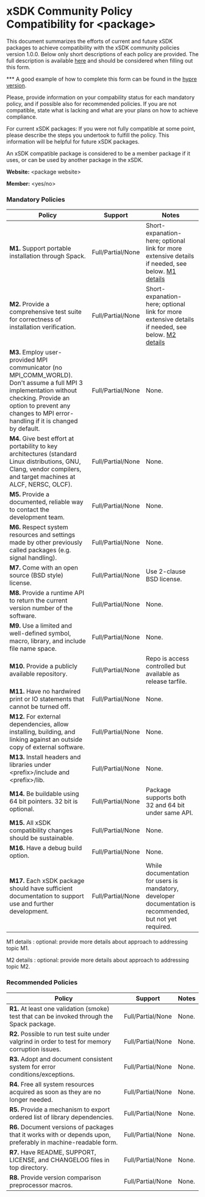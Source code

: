 # xSDK Community Policy Compatibility for \<package\>

This document summarizes the efforts of current and future xSDK packages to achieve compatibility with the xSDK community policies version 1.0.0. Below only short descriptions of each policy are provided. The full description is available [here](https://github.com/xsdk-project/xsdk-community-policies)
and should be considered when filling out this form.

*** A good example of how to complete this form can be found in the [hypre version](https://github.com/xsdk-project/xsdk-policy-compatibility/blob/master/hypre-policy-compatibility.md).

Please, provide information on your compability status for each mandatory policy, and if possible also for recommended policies.
If you are not compatible, state what is lacking and what are your plans on how to achieve compliance.

For current xSDK packages: If you were not fully compatible at some point, please describe the steps you undertook to fulfill the policy. This information will be helpful for future xSDK packages.

An xSDK compatible package is considered to be a member package if it uses, or can be used by another package in the xSDK.

**Website:** \<package website\>

**Member:** \<yes/no\>

### Mandatory Policies

| Policy                 |Support| Notes                   |
|------------------------|-------|-------------------------|
|**M1.** Support portable installation through Spack. |Full/Partial/None| Short-expanation-here; optional link for more extensive details if needed, see below. [M1 details](#m1-details)|
|**M2.** Provide a comprehensive test suite for correctness of installation verification. |Full/Partial/None| Short-expanation-here; optional link for more extensive details if needed, see below. [M2 details](#m2-details)|
|**M3.** Employ user-provided MPI communicator (no MPI_COMM_WORLD). Don't assume a full MPI 3 implementation without checking. Provide an option to prevent any changes to MPI error-handling if it is changed by default. |Full/Partial/None| None. |
|**M4.** Give best effort at portability to key architectures (standard Linux distributions, GNU, Clang, vendor compilers, and target machines at ALCF, NERSC, OLCF). |Full/Partial/None| None. |
|**M5.** Provide a documented, reliable way to contact the development team. |Full/Partial/None| None. |
|**M6.** Respect system resources and settings made by other previously called packages (e.g. signal handling). |Full/Partial/None| None. |
|**M7.** Come with an open source (BSD style) license. |Full/Partial/None| Use 2-clause BSD license. |
|**M8.** Provide a runtime API to return the current version number of the software. |Full/Partial/None| None. |
|**M9.** Use a limited and well-defined symbol, macro, library, and include file name space. |Full/Partial/None| None. |
|**M10.** Provide a publicly available repository. |Full/Partial/None| Repo is access controlled but available as release tarfile. |
|**M11.** Have no hardwired print or IO statements that cannot be turned off. |Full/Partial/None| None. |
|**M12.** For external dependencies, allow installing, building, and linking against an outside copy of external software. |Full/Partial/None| None. |
|**M13.** Install headers and libraries under \<prefix\>/include and \<prefix\>/lib. |Full/Partial/None| None. |
|**M14.** Be buildable using 64 bit pointers. 32 bit is optional. |Full/Partial/None| Package supports both 32 and 64 bit under same API. |
|**M15.** All xSDK compatibility changes should be sustainable. |Full/Partial/None| None. |
|**M16.** Have a debug build option. |Full/Partial/None| None. |
|**M17.** Each xSDK package should have sufficient documentation to support use and further development.  |Full/Partial/None| While documentation for users is mandatory, developer documentation is recommended, but not yet required. |

M1 details <a id="m1-details"></a>: optional: provide more details about approach to addressing topic M1.

M2 details <a id="m2-details"></a>: optional: provide more details about approach to addressing topic M2.

### Recommended Policies

| Policy                 |Support| Notes                   |
|------------------------|-------|-------------------------|
|**R1.** At least one validation (smoke) test that can be invoked through the Spack package. |Full/Partial/None| None. |
|**R2.** Possible to run test suite under valgrind in order to test for memory corruption issues. |Full/Partial/None| None. |
|**R3.** Adopt and document consistent system for error conditions/exceptions. |Full/Partial/None| None. |
|**R4.** Free all system resources acquired as soon as they are no longer needed. |Full/Partial/None| None. |
|**R5.** Provide a mechanism to export ordered list of library dependencies. |Full/Partial/None| None. |
|**R6.** Document versions of packages that it works with or depends upon, preferably in machine-readable form.  |Full/Partial/None| None. |
|**R7.** Have README, SUPPORT, LICENSE, and CHANGELOG files in top directory.  |Full/Partial/None| None. |
|**R8.** Provide version comparison preprocessor macros.  |Full/Partial/None| None. |
